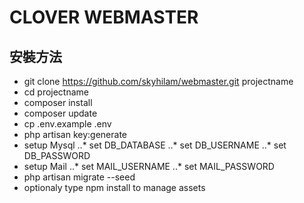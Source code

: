# CLOVER WEBMASTER

## 安裝方法
* git clone https://github.com/skyhilam/webmaster.git projectname
* cd projectname
* composer install
* composer update
* cp .env.example .env
* php artisan key:generate
* setup Mysql
..* set DB_DATABASE
..* set DB_USERNAME
..* set DB_PASSWORD
* setup Mail
..* set MAIL_USERNAME
..* set MAIL_PASSWORD
* php artisan migrate --seed
* optionaly type npm install to manage assets